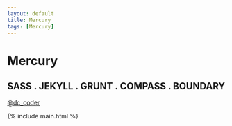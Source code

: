 ```yaml
---
layout: default
title: Mercury
tags: [Mercury]
---
```


<div class="splash-container splash-combo-respond">
    <div class="splash">
        <h1 class="splash-head fade-in page-hero">Mercury</h1>
        <h2 class="splash-subhead fade-in">
            SASS . JEKYLL . GRUNT . COMPASS . BOUNDARY
        </h2>
        <p>
            <a href="https://twitter.com/dc_coder" class="pure-button pure-button-primary" title="Follow Me on Twitter!">
                @dc_coder
                <i class="fa fa-twitter"></i>
            </a>
        </p>
    </div>
</div>
{% include main.html %}
